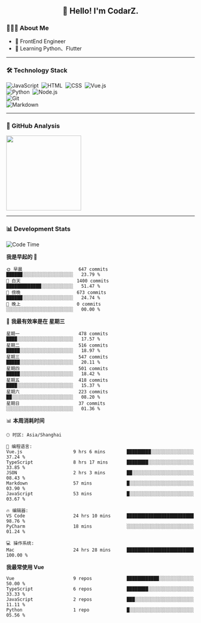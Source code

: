 <h2 align="center">👋 Hello! I'm CodarZ.</h2>

### 👨🏻‍💻 About Me

- 🤔 FrontEnd Engineer
- 🌱 Learning Python、Flutter

-------

### 🛠 Technology Stack

![JavaScript](https://img.shields.io/badge/-JavaScript-000?style=flat&logo=javascript)&nbsp;
![HTML](https://img.shields.io/badge/-HTML-000?style=flat&logo=HTML5)&nbsp;
![CSS](https://img.shields.io/badge/-CSS-000?style=flat&logo=CSS3&logoColor=1572B6)&nbsp;
![Vue.js](https://img.shields.io/badge/-Vue-000?style=flat&logo=adobe-photoshop)\
![Python](https://img.shields.io/badge/-Python-000?style=flat&logo=python)&nbsp;
![Node.js](https://img.shields.io/badge/-Node.js-000?style=flat&logo=node.js)&nbsp;\
![Git](https://img.shields.io/badge/-Git-000?style=flat&logo=git)\
![Markdown](https://img.shields.io/badge/-Markdown-000?style=flat&logo=markdown)&nbsp;

-------

### 🔭 GitHub Analysis

<!-- 
参考：https://github.com/anuraghazra/github-readme-stats 
-->
<p align="left">
  <a href="https://github.com/CodarZ">
    <img height="200em" src="https://github-readme-stats-eight-theta.vercel.app/api?username=CodarZ&show_icons=true&theme=vue-dark&include_all_commits=true&count_private=true&hide=contribs,issues" />
  </a>
</p>

-------

### 📊 Development Stats

<!--START_SECTION:waka-->
![Code Time](http://img.shields.io/badge/Code%20Time-678%20hrs%2030%20mins-blue)

**我是早起的 🐤** 

```text
🌞 早晨                     647 commits         ██████░░░░░░░░░░░░░░░░░░░   23.79 % 
🌆 白天                     1400 commits        █████████████░░░░░░░░░░░░   51.47 % 
🌃 傍晚                     673 commits         ██████░░░░░░░░░░░░░░░░░░░   24.74 % 
🌙 晚上                     0 commits           ░░░░░░░░░░░░░░░░░░░░░░░░░   00.00 % 
```
📅 **我最有效率是在 星期三** 

```text
星期一                      478 commits         ████░░░░░░░░░░░░░░░░░░░░░   17.57 % 
星期二                      516 commits         █████░░░░░░░░░░░░░░░░░░░░   18.97 % 
星期三                      547 commits         █████░░░░░░░░░░░░░░░░░░░░   20.11 % 
星期四                      501 commits         █████░░░░░░░░░░░░░░░░░░░░   18.42 % 
星期五                      418 commits         ████░░░░░░░░░░░░░░░░░░░░░   15.37 % 
星期六                      223 commits         ██░░░░░░░░░░░░░░░░░░░░░░░   08.20 % 
星期日                      37 commits          ░░░░░░░░░░░░░░░░░░░░░░░░░   01.36 % 
```


📊 **本周消耗时间** 

```text
🕑︎ 时区: Asia/Shanghai

💬 编程语言: 
Vue.js                   9 hrs 6 mins        █████████░░░░░░░░░░░░░░░░   37.24 % 
TypeScript               8 hrs 17 mins       ████████░░░░░░░░░░░░░░░░░   33.85 % 
JSON                     2 hrs 3 mins        ██░░░░░░░░░░░░░░░░░░░░░░░   08.43 % 
Markdown                 57 mins             █░░░░░░░░░░░░░░░░░░░░░░░░   03.90 % 
JavaScript               53 mins             █░░░░░░░░░░░░░░░░░░░░░░░░   03.67 % 

🔥 编辑器: 
VS Code                  24 hrs 10 mins      █████████████████████████   98.76 % 
PyCharm                  18 mins             ░░░░░░░░░░░░░░░░░░░░░░░░░   01.24 % 

💻 操作系统: 
Mac                      24 hrs 28 mins      █████████████████████████   100.00 % 
```

**我最常使用 Vue** 

```text
Vue                      9 repos             ████████████░░░░░░░░░░░░░   50.00 % 
TypeScript               6 repos             ████████░░░░░░░░░░░░░░░░░   33.33 % 
JavaScript               2 repos             ███░░░░░░░░░░░░░░░░░░░░░░   11.11 % 
Python                   1 repo              █░░░░░░░░░░░░░░░░░░░░░░░░   05.56 % 
```




<!--END_SECTION:waka-->


